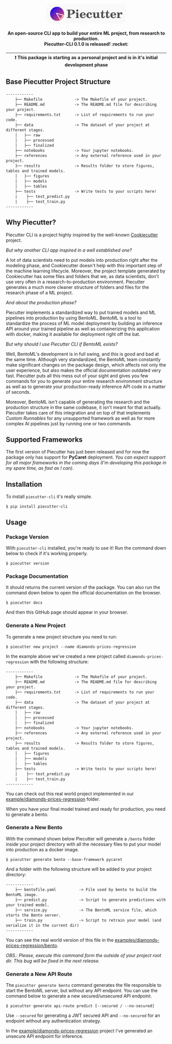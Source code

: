 <div align="center">
    <img src="statics/logo.png" width="250" />
    <h4>
        An open-source CLI app to build your entire ML project, from research to production. <br />
        Piecutter-CLI 0.1.0 is released! :rocket:
    </h4>
</div>

| :exclamation:  This package is starting as a personal project and is in it's initial development phase   |
|----------------------------------------------------------------------------------------------------------|

## Base Piecutter Project Structure
    ------------
        ├── Makefile              -> The Makefile of your project.
        ├── README.md             -> The README.md file for describing your project.
        ├── requirements.txt      -> List of requirements to run your code.
        ├── data                  -> The dataset of your project at different stages.
        │   ├── raw
        │   ├── processed
        │   ├── finalized
        ├── notebooks             -> Your jupyter notebooks.
        ├── references            -> Any external reference used in your project.
        ├── results               -> Results folder to store figures, tables and trained models.
        │   ├── figures
        │   ├── models
        │   ├── tables
        ├── tests                 -> Write tests to your scripts here!
        |    ├── test_predict.py
        |    ├── test_train.py
    ------------

## Why Piecutter?
Piecutter CLI is a project highly inspired by the well-known <a href="https://github.com/cookiecutter/cookiecutter" target="_blank">Cookiecutter</a> project.

*But why another CLI app inspired in a well established one?*

A lot of data scientists need to put models into production right after the modeling phase, and Cookiecutter doesn't help with this important step of the machine learning lifecycle. Moreover, the project template generated by Cookiecutter has some files and folders that we, as data scientists, don't use very often in a research-to-production environment. Piecutter generates a much more cleaner structure of folders and files for the research phase of a ML project.

*And about the production phase?*

Piecutter implements a standardized way to put trained models and ML pipelines into production by using BentoML. BentoML is a tool to standardize the process of ML model deployment by building an inference API around your trained pipeline as well as containerizing this application with docker, making it available for deployment right off the bat.

*But why should I use Piecutter CLI if BentoML exists?*

Well, BentoML's development is in full swing, and this is good and bad at the same time. Although very standardized, the BentoML team constantly make significant changes on the package design, which affects not only the user experience, but also makes the official documentation outdated very fast. Piecutter puts all this mess out of your sight and gives you few commands for you to generate your entire research environment structure as well as to generate your production-ready inference API code in a matter of seconds.

Moreover, BentoML isn't capable of generating the research and the production structure in the same codebase, it isn't meant for that actually. Piecutter takes care of this integration and on top of that implements *Custom Runnables* for any unsupported framework as well as for more complex AI pipelines just by running one or two commands.

## Supported Frameworks
The first version of Piecutter has just been released and for now the package only has support for **PyCaret** deployment. *You can expect support for all major frameworks in the coming days (I'm developing this package in my spare time, as fast as I can)*.

## Installation
To install `piecutter-cli` it's really simple.

    $ pip install piecutter-cli

## Usage
### Package Version
With `piecutter-cli` installed, you're ready to use it! Run the command down below to check if it's working properly.

    $ piecutter version

### Package Documentation
It should returns the current version of the package. You can also run the command down below to open the official documentation on the browser.

    $ piecutter docs

And then this GitHub page should appear in your browser.

### Generate a New Project
To generate a new project structure you need to run:

    $ piecutter new project --name diamonds-prices-regression

In the example above we've created a new project called `diamonds-prices-regression` with the following structure:

    ------------
        ├── Makefile              -> The Makefile of your project.
        ├── README.md             -> The README.md file for describing your project.
        ├── requirements.txt      -> List of requirements to run your code.
        ├── data                  -> The dataset of your project at different stages.
        │   ├── raw
        │   ├── processed
        │   ├── finalized
        ├── notebooks             -> Your jupyter notebooks.
        ├── references            -> Any external reference used in your project.
        ├── results               -> Results folder to store figures, tables and trained models.
        │   ├── figures
        │   ├── models
        │   ├── tables
        ├── tests                 -> Write tests to your scripts here!
        |    ├── test_predict.py
        |    ├── test_train.py
    ------------

You can check out this real world project implemented in our <a href="https://github.com/g0nz4rth/piecutter-cli/tree/main/examples/diamonds-prices-regression" target="_blank">example/diamonds-prices-regression</a> folder.

When you have your final model trained and ready for production, you need to generate a bento.

### Generate a New Bento
With the command shown below Piecutter will generate a `/bento` folder inside your project directory with all the necessary files to put your model into production as a docker image.

    $ piecutter generate bento --base-framework pycaret

And a folder with the following structure will be added to your project directory:

    ------------
        ├── bentofile.yaml          -> File used by bento to build the BentoML image.
        ├── predict.py              -> Script to generate predictions with your trained model.
        ├── service.py              -> The BentoML service file, which starts the Bento server.
        ├── train.py                -> Script to retrain your model (and serialize it in the current dir)
    ------------

You can see the real world version of this file in the <a href="https://github.com/g0nz4rth/piecutter-cli/tree/main/examples/diamonds-prices-regression/bento" target="_blank">examples/diamonds-prices-regression/bento</a>.

*OBS.: Please, execute this command form the outside of your project root dir. This bug will be fixed in the next release.*

### Generate a New API Route
The `piecutter generate bento` command generates the file responsible to start the BentoML server, but without any API endpoint. You can use the command below to generate a new secured/unsecured API endpoint.

    $ piecutter generate api-route predict [--secured / --no-secured]

Use `--secured` for generating a JWT secured API and `--no-secured` for an endpoint without any authentication strategy.

In the <a href="https://github.com/g0nz4rth/piecutter-cli/tree/main/examples/diamonds-prices-regression" target="_blank">example/diamonds-prices-regression</a> project I've generated an unsecure API endpoint for inference.
